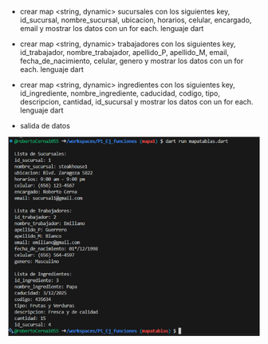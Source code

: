 - crear map <string, dynamic> sucursales con los siguientes key, id_sucursal, nombre_sucursal, ubicacion, horarios, celular, encargado, email y mostrar los datos con un for each. lenguaje dart

- crear map <string, dynamic> trabajadores con los siguientes key, id_trabajador, nombre_trabajador, apellido_P, apellido_M, email, fecha_de_nacimiento, celular, genero y mostrar los datos con un for each. lenguaje dart

- crear map <string, dynamic> ingredientes con los siguientes key, id_ingrediente, nombre_ingrediente, caducidad, codigo, tipo, descripcion, cantidad, id_sucursal y mostrar los datos con un for each. lenguaje dart

- salida de datos

![alt text](image-8.png)